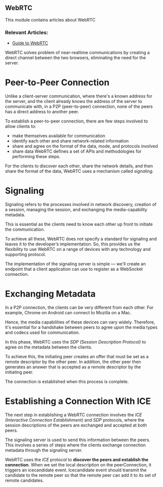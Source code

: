 ## WebRTC

This module contains articles about WebRTC

### Relevant Articles:

- [Guide to WebRTC](https://www.baeldung.com/webrtc)

WebRTC solves problem of near-realtime communications by creating a direct channel between the two browsers, eliminating the need for the server.

# Peer-to-Peer Connection
Unlike a client-server communication, where there's a known address for the server, and the client already knows the address of the server to communicate with, in a P2P (peer-to-peer) connection, none of the peers has a direct address to another peer.

To establish a peer-to-peer connection, there are few steps involved to allow clients to:

* make themselves available for communication
* identify each other and share network-related information
* share and agree on the format of the data, mode, and protocols involved
* share data
WebRTC defines a set of APIs and methodologies for performing these steps.

For the clients to discover each other, share the network details, and then share the format of the data, WebRTC uses a mechanism called *signaling*.

# Signaling
Signaling refers to the processes involved in network discovery, creation of a session, managing the session, and exchanging the media-capability metadata.

This is essential as the clients need to know each other up front to initiate the communication.

To achieve all these, WebRTC does not specify a standard for signaling and leaves it to the developer’s implementation. So, this provides us the flexibility to use WebRTC on a range of devices with any technology and supporting protocol.


The implementation of the signaling server is simple — we'll create an endpoint that a client application can use to register as a WebSocket connection.

# Exchanging Metadata
In a P2P connection, the clients can be very different from each other. For example, Chrome on Android can connect to Mozilla on a Mac.

Hence, the media capabilities of these devices can vary widely. Therefore, it's essential for a handshake between peers to agree upon the media types and codecs used for communication.

In this phase, WebRTC uses the *SDP (Session Description Protocol)* to agree on the metadata between the clients.

To achieve this, the initiating peer creates an offer that must be set as a remote descriptor by the other peer. In addition, the other peer then generates an answer that is accepted as a remote descriptor by the initiating peer.

The connection is established when this process is complete.

# Establishing a Connection With ICE
The next step in establishing a WebRTC connection involves the *ICE (Interactive Connection Establishment)* and *SDP* protocols, where the session descriptions of the peers are exchanged and accepted at both peers.

The signaling server is used to send this information between the peers. This involves a series of steps where the clients exchange connection metadata through the signaling server.

WebRTC uses the *ICE* protocol to **discover the peers and establish the connection**.
When we set the local description on the peerConnection, it triggers an icecandidate event.
Icecandidate event should transmit the candidate to the remote peer so that the remote peer can add it to its set of remote candidates.

